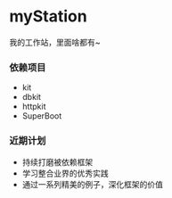 # myStation
我的工作站，里面啥都有~

### 依赖项目
- kit
- dbkit
- httpkit
- SuperBoot

### 近期计划
- 持续打磨被依赖框架
- 学习整合业界的优秀实践
- 通过一系列精美的例子，深化框架的价值


